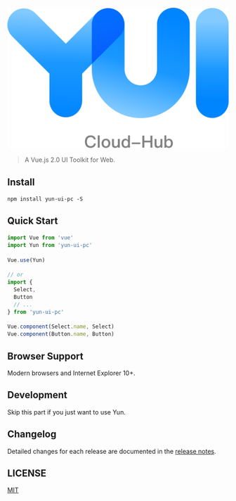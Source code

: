 <p align="center">
  <img src="./yui_logo.svg">
</p>

> A Vue.js 2.0 UI Toolkit for Web.

## Install
```shell
npm install yun-ui-pc -S
```

## Quick Start
``` javascript
import Vue from 'vue'
import Yun from 'yun-ui-pc'

Vue.use(Yun)

// or
import {
  Select,
  Button
  // ...
} from 'yun-ui-pc'

Vue.component(Select.name, Select)
Vue.component(Button.name, Button)
```

## Browser Support
Modern browsers and Internet Explorer 10+.

## Development
Skip this part if you just want to use Yun.

## Changelog
Detailed changes for each release are documented in the [release notes](https://github.com/yun-ui/yun-ui-pc/releases).


## LICENSE
[MIT](LICENSE)
